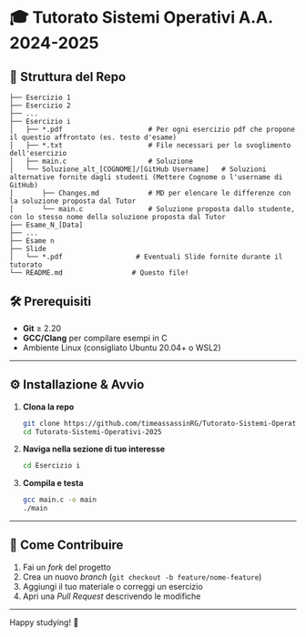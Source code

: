 # 🎓 Tutorato Sistemi Operativi A.A. 2024-2025

## 📂 Struttura del Repo

```
├── Esercizio 1
├── Esercizio 2
├── ...
├── Esercizio i
│   ├── *.pdf                     # Per ogni esercizio pdf che propone il questio affrontato (es. testo d'esame)
│   ├── *.txt                     # File necessari per lo svoglimento dell'esercizio 
│   ├── main.c                    # Soluzione
│   └── Soluzione_alt_[COGNOME]/[GitHub Username]   # Soluzioni alternative fornite dagli studenti (Mettere Cognome o l'username di GitHub)
│       ├── Changes.md            # MD per elencare le differenze con la soluzione proposta dal Tutor
│       └── main.c                # Soluzione proposta dallo studente, con lo stesso nome della soluzione proposta dal Tutor
├── Esame_N_[Data]
├── ...
├── Esame n
├── Slide
│   └── *.pdf                  # Eventuali Slide fornite durante il tutorato
└── README.md                 # Questo file!
````

## 🛠️ Prerequisiti

- **Git** ≥ 2.20  
- **GCC/Clang** per compilare esempi in C  
- Ambiente Linux (consigliato Ubuntu 20.04+ o WSL2)  

---

## ⚙️ Installazione & Avvio

1. **Clona la repo**  
   ```bash
   git clone https://github.com/timeassassinRG/Tutorato-Sistemi-Operativi-2025.git
   cd Tutorato-Sistemi-Operativi-2025
   ````

2. **Naviga nella sezione di tuo interesse**

   ```bash
   cd Esercizio i
   ```

3. **Compila e testa**

   ```bash
   gcc main.c -o main
   ./main
   ```

---

## 🎯 Come Contribuire

1. Fai un *fork* del progetto
2. Crea un nuovo *branch* (`git checkout -b feature/nome-feature`)
3. Aggiungi il tuo materiale o correggi un esercizio
4. Apri una *Pull Request* descrivendo le modifiche

---

Happy studying! 🚀
